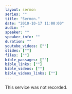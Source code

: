 ```yaml
---
layout: sermon
series: ""
title: "Sermon."
date: "2010-10-17 11:00:00"
audio: ""
speaker: ""
speaker_info: ""
duration: ""
youtube_videos: [""]
slides: [""]
files: [""]
bible_passages: [""]
bible_links: [""]
bible_videos: [""]
bible_videos_links: [""]
---
```


This service was not recorded.
